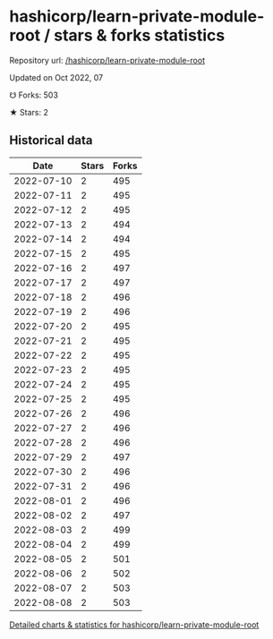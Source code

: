 # hashicorp/learn-private-module-root / stars & forks statistics

Repository url: [/hashicorp/learn-private-module-root](https://github.com/hashicorp/learn-private-module-root)

Updated on Oct 2022, 07

☋ Forks: 503

★ Stars: 2

## Historical data
| Date | Stars | Forks |
|------|-------|-------|
| 2022-07-10 | 2 | 495 | 
| 2022-07-11 | 2 | 495 | 
| 2022-07-12 | 2 | 495 | 
| 2022-07-13 | 2 | 494 | 
| 2022-07-14 | 2 | 494 | 
| 2022-07-15 | 2 | 495 | 
| 2022-07-16 | 2 | 497 | 
| 2022-07-17 | 2 | 497 | 
| 2022-07-18 | 2 | 496 | 
| 2022-07-19 | 2 | 496 | 
| 2022-07-20 | 2 | 495 | 
| 2022-07-21 | 2 | 495 | 
| 2022-07-22 | 2 | 495 | 
| 2022-07-23 | 2 | 495 | 
| 2022-07-24 | 2 | 495 | 
| 2022-07-25 | 2 | 495 | 
| 2022-07-26 | 2 | 496 | 
| 2022-07-27 | 2 | 496 | 
| 2022-07-28 | 2 | 496 | 
| 2022-07-29 | 2 | 497 | 
| 2022-07-30 | 2 | 496 | 
| 2022-07-31 | 2 | 496 | 
| 2022-08-01 | 2 | 496 | 
| 2022-08-02 | 2 | 497 | 
| 2022-08-03 | 2 | 499 | 
| 2022-08-04 | 2 | 499 | 
| 2022-08-05 | 2 | 501 | 
| 2022-08-06 | 2 | 502 | 
| 2022-08-07 | 2 | 503 | 
| 2022-08-08 | 2 | 503 | 


[Detailed charts & statistics for hashicorp/learn-private-module-root](https://reviewgithub.com/rep/hashicorp/learn-private-module-root)
